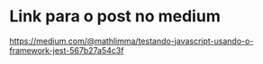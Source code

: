 # Link para o post no medium

https://medium.com/@mathlimma/testando-javascript-usando-o-framework-jest-567b27a54c3f
